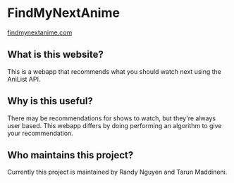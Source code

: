 # FindMyNextAnime
[findmynextanime.com](findmynextanime.com)

## What is this website?
This is a webapp that recommends what you should watch next using the AniList API.

## Why is this useful?
There may be recommendations for shows to watch, but they're always user based. This webapp differs by doing performing an algorithm to give your recommendation.

## Who maintains this project?
Currently this project is maintained by Randy Nguyen and Tarun Maddineni.
